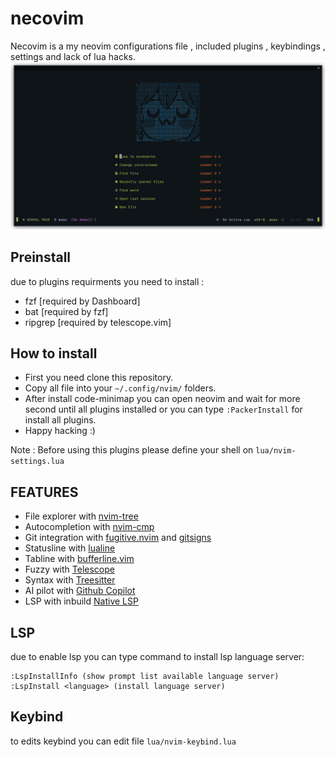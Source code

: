 # necovim
Necovim is a my neovim configurations file , included plugins , keybindings , settings and lack of lua hacks.
![result](https://raw.githubusercontent.com/bluespada/necovim/main/image/necovim.png)

## Preinstall

due to plugins requirments you need to install :

* fzf [required by Dashboard]
* bat [required by fzf]
* ripgrep [required by telescope.vim]

## How to install

* First you need clone this repository.
* Copy all file into your `~/.config/nvim/` folders.
* After install code-minimap you can open neovim and wait for more second until all plugins installed or you can type `:PackerInstall` for install all plugins.
* Happy hacking :)

Note : Before using this plugins please define your shell on `lua/nvim-settings.lua`

## FEATURES

* File explorer with [nvim-tree](https://github.com/kyazdani42/nvim-tree.lua)
* Autocompletion with [nvim-cmp](https://github.com/hrsh7th/nvim-cmp)
* Git integration with [fugitive.nvim](https://github.com/tpope/vim-fugitive) and [gitsigns](https://github.com/lewis6991/gitsigns.nvim)
* Statusline with [lualine]()
* Tabline with [bufferline.vim]()
* Fuzzy with [Telescope]()
* Syntax with [Treesitter]()
* AI pilot with [Github Copilot]()
* LSP with inbuild [Native LSP]()

## LSP

due to enable lsp you can type command to install lsp language server:
```
:LspInstallInfo (show prompt list available language server)
:LspInstall <language> (install language server)
```

## Keybind

to edits keybind you can edit file `lua/nvim-keybind.lua`
